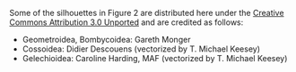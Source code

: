 Some of the silhouettes in Figure 2 are distributed here under the [Creative Commons Attribution 3.0 Unported](http://creativecommons.org/licenses/by/3.0/) and are credited as follows:

+ Geometroidea, Bombycoidea: Gareth Monger  
+ Cossoidea: Didier Descouens (vectorized by T. Michael Keesey)  
+ Gelechioidea: Caroline Harding, MAF (vectorized by T. Michael Keesey)  
